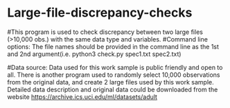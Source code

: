 # Large-file-discrepancy-checks
#This program is used to check discrepancy between two large files (>10,000 obs.) with the same data type and variables.
#Command line options: The file names should be provided in the command line as the 1st and 2nd argument(i.e. python3 check.py spec1.txt spec2.txt)

#Data source: Data used for this work sample is public friendly and open to all. There is another program used to randomly select 10,000 observations from the original data, and create 2 large files used by this work sample. Detailed data description and original data could be downloaded from the website https://archive.ics.uci.edu/ml/datasets/adult
